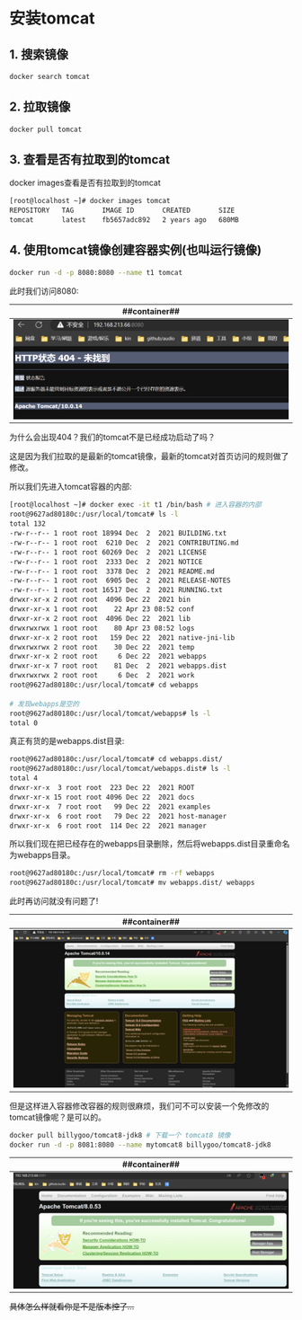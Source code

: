 # 安装tomcat
## 1. 搜索镜像

```bash
docker search tomcat
```

## 2. 拉取镜像

```bash
docker pull tomcat
```

## 3. 查看是否有拉取到的tomcat

docker images查看是否有拉取到的tomcat

```bash
[root@localhost ~]# docker images tomcat
REPOSITORY   TAG       IMAGE ID       CREATED       SIZE
tomcat       latest    fb5657adc892   2 years ago   680MB
```

## 4. 使用tomcat镜像创建容器实例(也叫运行镜像)

```bash
docker run -d -p 8080:8080 --name t1 tomcat
```

此时我们访问8080:

| ##container## |
|:--:|
|![Clip_2024-04-23_16-53-27.png ##w600##](./Clip_2024-04-23_16-53-27.png)|

为什么会出现404？我们的tomcat不是已经成功启动了吗？

这是因为我们拉取的是最新的tomcat镜像，最新的tomcat对首页访问的规则做了修改。

所以我们先进入tomcat容器的内部:


```bash
[root@localhost ~]# docker exec -it t1 /bin/bash # 进入容器的内部
root@9627ad80180c:/usr/local/tomcat# ls -l
total 132
-rw-r--r-- 1 root root 18994 Dec  2  2021 BUILDING.txt
-rw-r--r-- 1 root root  6210 Dec  2  2021 CONTRIBUTING.md
-rw-r--r-- 1 root root 60269 Dec  2  2021 LICENSE
-rw-r--r-- 1 root root  2333 Dec  2  2021 NOTICE
-rw-r--r-- 1 root root  3378 Dec  2  2021 README.md
-rw-r--r-- 1 root root  6905 Dec  2  2021 RELEASE-NOTES
-rw-r--r-- 1 root root 16517 Dec  2  2021 RUNNING.txt
drwxr-xr-x 2 root root  4096 Dec 22  2021 bin
drwxr-xr-x 1 root root    22 Apr 23 08:52 conf
drwxr-xr-x 2 root root  4096 Dec 22  2021 lib
drwxrwxrwx 1 root root    80 Apr 23 08:52 logs
drwxr-xr-x 2 root root   159 Dec 22  2021 native-jni-lib
drwxrwxrwx 2 root root    30 Dec 22  2021 temp
drwxr-xr-x 2 root root     6 Dec 22  2021 webapps
drwxr-xr-x 7 root root    81 Dec  2  2021 webapps.dist
drwxrwxrwx 2 root root     6 Dec  2  2021 work
root@9627ad80180c:/usr/local/tomcat# cd webapps

# 发现webapps是空的
root@9627ad80180c:/usr/local/tomcat/webapps# ls -l
total 0
```

真正有货的是webapps.dist目录:

```bash
root@9627ad80180c:/usr/local/tomcat# cd webapps.dist/
root@9627ad80180c:/usr/local/tomcat/webapps.dist# ls -l
total 4
drwxr-xr-x  3 root root  223 Dec 22  2021 ROOT
drwxr-xr-x 15 root root 4096 Dec 22  2021 docs
drwxr-xr-x  7 root root   99 Dec 22  2021 examples
drwxr-xr-x  6 root root   79 Dec 22  2021 host-manager
drwxr-xr-x  6 root root  114 Dec 22  2021 manager
```

所以我们现在把已经存在的webapps目录删除，然后将webapps.dist目录重命名为webapps目录。

```bash
root@9627ad80180c:/usr/local/tomcat# rm -rf webapps
root@9627ad80180c:/usr/local/tomcat# mv webapps.dist/ webapps
```

此时再访问就没有问题了!

| ##container## |
|:--:|
|![Clip_2024-04-23_16-58-00.png ##w700##](./Clip_2024-04-23_16-58-00.png)|

但是这样进入容器修改容器的规则很麻烦，我们可不可以安装一个免修改的tomcat镜像呢？是可以的。

```bash
docker pull billygoo/tomcat8-jdk8 # 下载一个 tomcat8 镜像
docker run -d -p 8081:8080 --name mytomcat8 billygoo/tomcat8-jdk8
```

| ##container## |
|:--:|
|![Clip_2024-04-23_17-01-08.png ##w700##](./Clip_2024-04-23_17-01-08.png)|

~~具体怎么样就看你是不是版本控了...~~